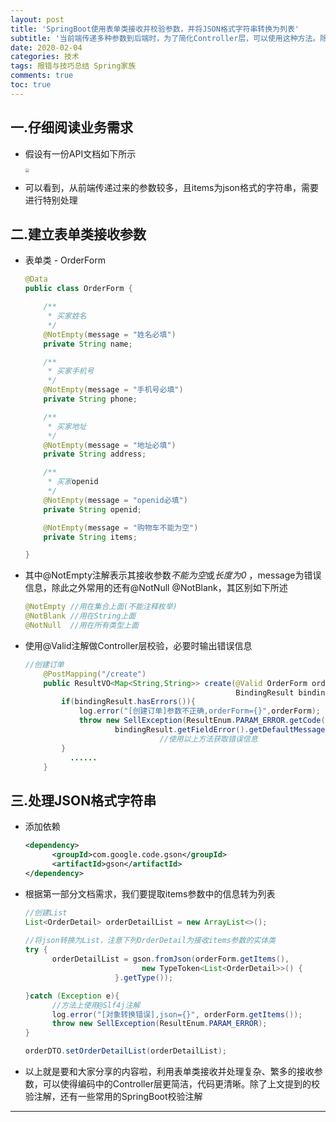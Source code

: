 ```yaml
---
layout: post
title: 'SpringBoot使用表单类接收并校验参数，并将JSON格式字符串转换为列表'
subtitle: '当前端传递多种参数到后端时，为了简化Controller层，可以使用这种方法。除此之外，本文还向大家介绍如何将前端传来的JSON格式字符串转换为我们需要的数据。'
date: 2020-02-04
categories: 技术
tags: 报错与技巧总结 Spring家族
comments: true
toc: true
---
```


## 一.仔细阅读业务需求

* 假设有一份API文档如下所示

  <img src="../../../assets/img/SpringBoot使用表单类接收复杂参数/p1.png" style="zoom:38%;" />

* 可以看到，从前端传递过来的参数较多，且items为json格式的字符串，需要进行特别处理



## 二.建立表单类接收参数

* 表单类 - OrderForm

  ~~~java
  @Data
  public class OrderForm {
  
      /**
       * 买家姓名
       */
      @NotEmpty(message = "姓名必填")
      private String name;
  
      /**
       * 买家手机号
       */
      @NotEmpty(message = "手机号必填")
      private String phone;
  
      /**
       * 买家地址
       */
      @NotEmpty(message = "地址必填")
      private String address;
  
      /**
       * 买家openid
       */
      @NotEmpty(message = "openid必填")
      private String openid;
  
      @NotEmpty(message = "购物车不能为空")
      private String items;
  
  }
  ~~~

* 其中@NotEmpty注解表示其接收参数*不能为空*或*长度为0* ，message为错误信息，除此之外常用的还有@NotNull @NotBlank，其区别如下所述

  ```java
  @NotEmpty //用在集合上面(不能注释枚举)
  @NotBlank //用在String上面
  @NotNull  //用在所有类型上面
  ```

* 使用@Valid注解做Controller层校验，必要时输出错误信息

  ~~~java
  //创建订单
      @PostMapping("/create")
      public ResultVO<Map<String,String>> create(@Valid OrderForm orderForm,
                                                 BindingResult bindingResult){
          if(bindingResult.hasErrors()){
              log.error("[创建订单]参数不正确,orderForm={}",orderForm);
              throw new SellException(ResultEnum.PARAM_ERROR.getCode(),
                      bindingResult.getFieldError().getDefaultMessage());
            					//使用以上方法获取错误信息
          }
  			......
      }
  ~~~



## 三.处理JSON格式字符串

* 添加依赖

  ~~~xml
  <dependency>
  		<groupId>com.google.code.gson</groupId>
  		<artifactId>gson</artifactId>
  </dependency>
  ~~~

* 根据第一部分文档需求，我们要提取items参数中的信息转为列表

  ~~~java
  //创建List
  List<OrderDetail> orderDetailList = new ArrayList<>();
         
  //将json转换为List，注意下列OrderDetail为接收items参数的实体类
  try {
  		orderDetailList = gson.fromJson(orderForm.getItems(),
               				new TypeToken<List<OrderDetail>>() {
                      }.getType()); 
  
  }catch (Exception e){
    	//方法上使用@Slf4j注解
  		log.error("[对象转换错误],json={}", orderForm.getItems());
  		throw new SellException(ResultEnum.PARAM_ERROR);
  }
  
  orderDTO.setOrderDetailList(orderDetailList);
  ~~~

* 以上就是要和大家分享的内容啦，利用表单类接收并处理复杂、繁多的接收参数，可以使得编码中的Controller层更简洁，代码更清晰。除了上文提到的校验注解，还有一些常用的SpringBoot校验注解

------

